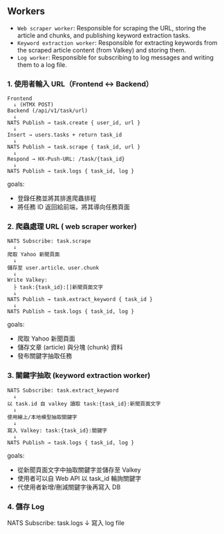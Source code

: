 ## Workers
- `Web scraper worker`: Responsible for scraping the URL, storing the article and chunks, and publishing keyword extraction tasks.
- `Keyword extraction worker`: Responsible for extracting keywords from the scraped article content (from Valkey) and storing them.
- `Log worker`: Responsible for subscribing to log messages and writing them to a log file.

### 1. 使用者輸入 URL（Frontend ↔ Backend）

```
Frontend
  ↓ (HTMX POST)
Backend (/api/v1/task/url)
  ↓
NATS Publish → task.create { user_id, url }
  ↓
Insert → users.tasks + return task_id
  ↓
NATS Publish → task.scrape { task_id, url }
  ↓
Respond → HX-Push-URL: /task/{task_id}
  ↓
NATS Publish → task.logs { task_id, log }
```

goals:
- 登錄任務並將其排進爬蟲排程
- 將任務 ID 返回給前端，將其導向任務頁面

### 2. 爬蟲處理 URL ( web scraper worker)

```
NATS Subscribe: task.scrape
  ↓
爬取 Yahoo 新聞頁面
  ↓
儲存至 user.article、user.chunk
  ↓
Write Valkey:
  ├ task:{task_id}:[]新聞頁面文字
  ↓
NATS Publish → task.extract_keyword { task_id }
  ↓
NATS Publish → task.logs { task_id, log }
```

goals:
- 爬取 Yahoo 新聞頁面
- 儲存文章 (article) 與分塊 (chunk) 資料
- 發布關鍵字抽取任務

### 3. 關鍵字抽取 (keyword extraction worker)

```
NATS Subscribe: task.extract_keyword
  ↓
以 task.id 自 valkey 讀取 task:{task_id}:新聞頁面文字
  ↓
使用線上/本地模型抽取關鍵字
  ↓
寫入 Valkey: task:{task_id}:關鍵字
  ↓
NATS Publish → task.logs { task_id, log }
```
goals:
- 從新聞頁面文字中抽取關鍵字並儲存至 Valkey
- 使用者可以自 Web API 以 task_id 輪詢關鍵字 
- 代使用者新增/刪減關鍵字後再寫入 DB


### 4. 儲存 Log
NATS Subscribe: task.logs
  ↓
寫入 log file